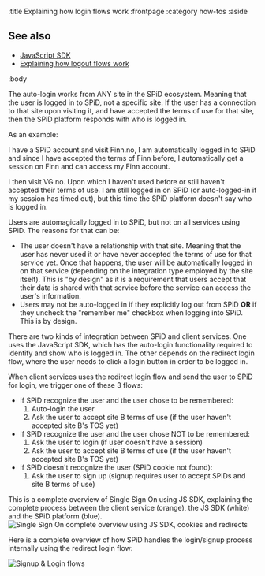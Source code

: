 :title Explaining how login flows work
:frontpage
:category how-tos
:aside

## See also

- [JavaScript SDK](/sdks/javascript/)
- [Explaining how logout flows work](/logout-flows/)

:body

The auto-login works from ANY site in the SPiD ecosystem. Meaning that the user is logged in to SPiD,
not a specific site. If the user has a connection to that site upon visiting it, and have accepted the
terms of use for that site, then the SPiD platform responds with who is logged in.

As an example:
<div class="mod warning">
  <div class="bd">
    <p class="mhm">
      I have a SPiD account and visit Finn.no, I am automatically logged in to SPiD and since I have
      accepted the terms of Finn before, I automatically get a session on Finn and can access my Finn account.
    </p>
    <p class="mhm">
      I then visit VG.no. Upon which I haven't used before or still haven't accepted their terms of use.
      I am still logged in on SPiD (or auto-logged-in if my session has timed out), but this time the
      SPiD platform doesn't say who is logged in.
    </p>
  </div>
</div>

Users are automagically logged in to SPiD, but not on all services using SPiD.
The reasons for that can be:

* The user doesn't have a relationship with that site. Meaning that the user has never used it or have never
accepted the terms of use for that service yet. Once that happens, the user will be automatically logged in
on that service (depending on the integration type employed by the site itself). This is "by design" as it is
a requirement that users accept that their data is shared with that service before the service can access the
user's information.
* Users may not be auto-logged in if they explicitly log out from SPiD **OR** if they uncheck the "remember me"
checkbox when logging into SPiD. This is by design.

There are two kinds of integration between SPiD and client services. One uses the JavaScript SDK, which has
the auto-login functionality required to identify and show who is logged in. The other depends on the redirect
login flow, where the user needs to click a login button in order to be logged in.

When client services uses the redirect login flow and send the user to SPiD for login, we trigger one of these 3 flows:

* If SPiD recognize the user and the user chose to be remembered:
    1. Auto-login the user
    2. Ask the user to accept site B terms of use (if the user haven't accepted site B's TOS yet)
* If SPiD recognize the user and the user chose NOT to be remembered:
    1. Ask the user to login (if user doesn't have a session)
    2. Ask the user to accept site B terms of use (if the user haven't accepted site B's TOS yet)
* If SPiD doesn't recognize the user (SPiD cookie not found):
    1. Ask the user to sign up (signup requires user to accept SPiDs and site B terms of use)

This is a complete overview of Single Sign On using JS SDK, explaining the complete process between the client
service (orange), the JS SDK (white) and the SPiD platform (blue).
![Single Sign On complete overview using JS SDK, cookies and redirects](/images/sso-usecases.png)

Here is a complete overview of how SPiD handles the login/signup process internally using the redirect login flow:

![Signup & Login flows](/images/signup-login-flows.png)
